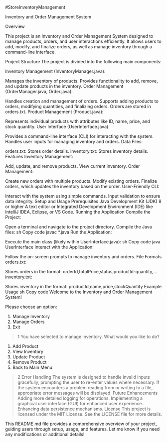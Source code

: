 #StoreInventoryManagement

Inventory and Order Management System

Overview

This project is an Inventory and Order Management System designed to manage products, orders, and user interactions efficiently. It allows users to add, modify, and finalize orders, as well as manage inventory through a command-line interface.

Project Structure
The project is divided into the following main components:

Inventory Management (InventoryManager.java):

Manages the inventory of products.
Provides functionality to add, remove, and update products in the inventory.
Order Management (OrderManager.java, Order.java):

Handles creation and management of orders.
Supports adding products to orders, modifying quantities, and finalizing orders.
Orders are stored in orders.txt.
Product Management (Product.java):

Represents individual products with attributes like ID, name, price, and stock quantity.
User Interface (UserInterface.java):

Provides a command-line interface (CLI) for interacting with the system.
Handles user inputs for managing inventory and orders.
Data Files:

orders.txt: Stores order details.
inventory.txt: Stores inventory details.
Features
Inventory Management:

Add, update, and remove products.
View current inventory.
Order Management:

Create new orders with multiple products.
Modify existing orders.
Finalize orders, which updates the inventory based on the order.
User-Friendly CLI:

Interact with the system using simple commands.
Input validation to ensure data integrity.
Setup and Usage
Prerequisites
Java Development Kit (JDK) 8 or higher
A text editor or Integrated Development Environment (IDE) like IntelliJ IDEA, Eclipse, or VS Code.
Running the Application
Compile the Project:

Open a terminal and navigate to the project directory.
Compile the Java files:
sh
Copy code
javac *.java
Run the Application:

Execute the main class (likely within UserInterface.java):
sh
Copy code
java UserInterface
Interact with the Application:

Follow the on-screen prompts to manage inventory and orders.
File Formats
orders.txt:

Stores orders in the format: orderId,totalPrice,status,productId-quantity,...
inventory.txt:

Stores inventory in the format: productId,name,price,stockQuantity
Example Usage
sh
Copy code
Welcome to the Inventory and Order Management System!

Please choose an option:
1. Manage Inventory
2. Manage Orders
3. Exit

> 1
You have selected to manage inventory. What would you like to do?

1. Add Product
2. View Inventory
3. Update Product
4. Remove Product
5. Back to Main Menu

> 2
Error Handling
The system is designed to handle invalid inputs gracefully, prompting the user to re-enter values where necessary.
If the system encounters a problem reading from or writing to a file, appropriate error messages will be displayed.
Future Enhancements
Adding more detailed logging for operations.
Implementing a graphical user interface (GUI) for enhanced user experience.
Enhancing data persistence mechanisms.
License
This project is licensed under the MIT License. See the LICENSE file for more details.

This README.md file provides a comprehensive overview of your project, guiding users through setup, usage, and features. Let me know if you need any modifications or additional details!
